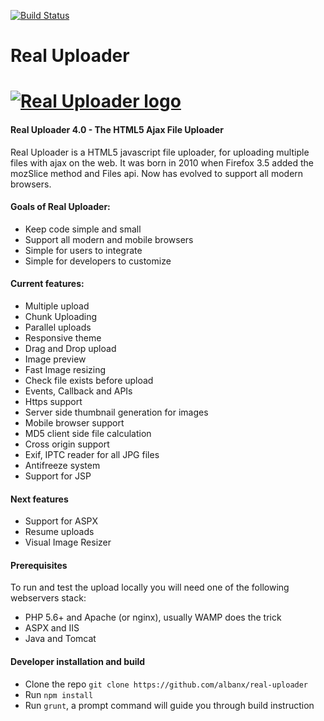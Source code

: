 [![Build Status](https://travis-ci.org/albanx/real-uploader.svg?branch=master)](https://travis-ci.org/albanx/real-uploader)

# Real Uploader
<a href="http://www.realuploader.com/"><img alt="Real Uploader logo" src="http://www.realuploader.com/images/logo.png"></a>
==================
#### Real Uploader 4.0 - The HTML5 Ajax File Uploader

Real Uploader is a HTML5 javascript file uploader, for uploading multiple files with ajax on the web.
It was born in 2010 when Firefox 3.5 added the mozSlice method and Files api. Now has evolved to support all
modern browsers.

#### Goals of Real Uploader:
-   Keep code simple and small
-   Support all modern and mobile browsers
-   Simple for users to integrate
-   Simple for developers to customize

#### Current features:
-   Multiple upload
-   Chunk Uploading
-   Parallel uploads
-   Responsive theme
-   Drag and Drop upload
-   Image preview
-   Fast Image resizing 
-   Check file exists before upload
-   Events, Callback and APIs
-   Https support
-   Server side thumbnail generation for images
-   Mobile browser support
-   MD5 client side file calculation
-   Cross origin support
-   Exif, IPTC reader for all JPG files
-   Antifreeze system
-   Support for JSP

#### Next features
-   Support for ASPX
-   Resume uploads
-   Visual Image Resizer

#### Prerequisites
To run and test the upload locally you will need one of the following webservers stack:
- PHP 5.6+ and Apache (or nginx), usually WAMP does the trick
- ASPX and IIS
- Java and Tomcat

#### Developer installation and build
- Clone the repo `git clone https://github.com/albanx/real-uploader`
- Run `npm install`
- Run `grunt`, a prompt command will guide you through build instruction

